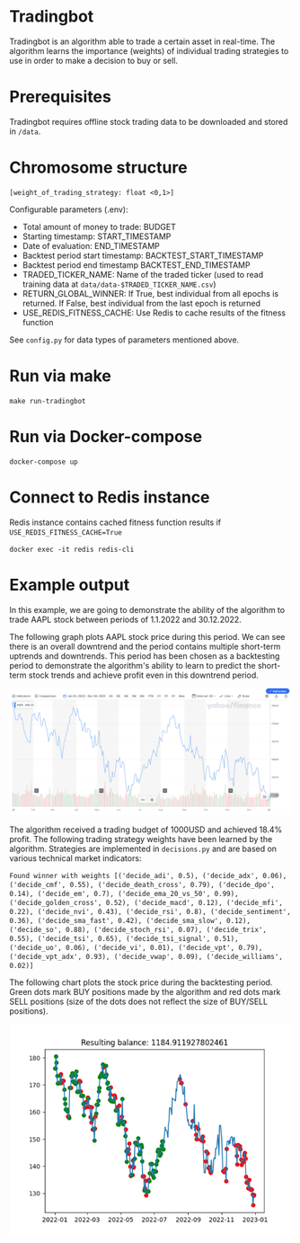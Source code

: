 # Tradingbot

Tradingbot is an algorithm able to trade a certain asset in real-time.
The algorithm learns the importance (weights) of individual trading strategies to use in order to make a decision to buy
or sell.

# Prerequisites

Tradingbot requires offline stock trading data to be downloaded and stored in `/data`.

# Chromosome structure

```
[weight_of_trading_strategy: float <0,1>]
```

Configurable parameters (.env):

- Total amount of money to trade: BUDGET
- Starting timestamp: START_TIMESTAMP
- Date of evaluation: END_TIMESTAMP
- Backtest period start timestamp: BACKTEST_START_TIMESTAMP
- Backtest period end timestamp BACKTEST_END_TIMESTAMP
- TRADED_TICKER_NAME: Name of the traded ticker (used to read training data at `data/data-$TRADED_TICKER_NAME.csv`)
- RETURN_GLOBAL_WINNER: If True, best individual from all epochs is returned. If False, best individual from the last
  epoch is returned
- USE_REDIS_FITNESS_CACHE: Use Redis to cache results of the fitness function

See `config.py` for data types of parameters mentioned above.

# Run via make

```
make run-tradingbot
```

# Run via Docker-compose

```
docker-compose up
```

# Connect to Redis instance

Redis instance contains cached fitness function results if `USE_REDIS_FITNESS_CACHE=True`

```
docker exec -it redis redis-cli
```

# Example output

In this example, we are going to demonstrate the ability of the algorithm to trade AAPL stock between periods of
1.1.2022 and 30.12.2022.

The following graph plots AAPL stock price during this period. We can see there is an overall downtrend and the period
contains multiple short-term uptrends and downtrends.
This period has been chosen as a backtesting period to demonstrate the algorithm's ability to learn to predict the
short-term stock trends and achieve profit even in this downtrend period.

![AAPL stock 1.1.2022 - 30.12.2022](./docs/aapl.png)

The algorithm received a trading budget of 1000USD and achieved 18.4% profit. The following trading strategy weights
have been learned by the algorithm. Strategies are implemented in `decisions.py` and are based on various technical market indicators:

```
Found winner with weights [('decide_adi', 0.5), ('decide_adx', 0.06), ('decide_cmf', 0.55), ('decide_death_cross', 0.79), ('decide_dpo', 0.14), ('decide_em', 0.7), ('decide_ema_20_vs_50', 0.99), ('decide_golden_cross', 0.52), ('decide_macd', 0.12), ('decide_mfi', 0.22), ('decide_nvi', 0.43), ('decide_rsi', 0.8), ('decide_sentiment', 0.36), ('decide_sma_fast', 0.42), ('decide_sma_slow', 0.12), ('decide_so', 0.88), ('decide_stoch_rsi', 0.07), ('decide_trix', 0.55), ('decide_tsi', 0.65), ('decide_tsi_signal', 0.51), ('decide_uo', 0.06), ('decide_vi', 0.01), ('decide_vpt', 0.79), ('decide_vpt_adx', 0.93), ('decide_vwap', 0.09), ('decide_williams', 0.02)]
```

The following chart plots the stock price during the backtesting period. Green dots mark BUY positions made by the algorithm and red dots mark SELL positions (size of the dots does not reflect the size of BUY/SELL positions).

![BUY(green) and SELL(red) positions made by the algorithm](./docs/backtest.png)
